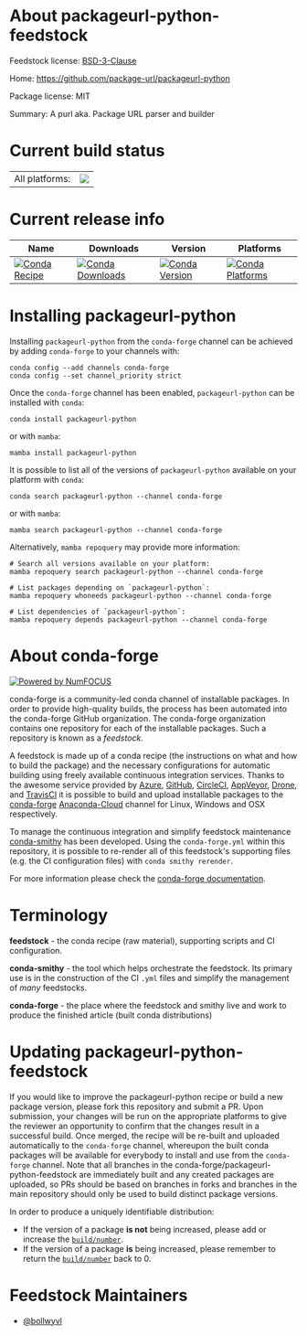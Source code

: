 About packageurl-python-feedstock
=================================

Feedstock license: [BSD-3-Clause](https://github.com/conda-forge/packageurl-python-feedstock/blob/main/LICENSE.txt)

Home: https://github.com/package-url/packageurl-python

Package license: MIT

Summary: A purl aka. Package URL parser and builder

Current build status
====================


<table><tr><td>All platforms:</td>
    <td>
      <a href="https://dev.azure.com/conda-forge/feedstock-builds/_build/latest?definitionId=14347&branchName=main">
        <img src="https://dev.azure.com/conda-forge/feedstock-builds/_apis/build/status/packageurl-python-feedstock?branchName=main">
      </a>
    </td>
  </tr>
</table>

Current release info
====================

| Name | Downloads | Version | Platforms |
| --- | --- | --- | --- |
| [![Conda Recipe](https://img.shields.io/badge/recipe-packageurl--python-green.svg)](https://anaconda.org/conda-forge/packageurl-python) | [![Conda Downloads](https://img.shields.io/conda/dn/conda-forge/packageurl-python.svg)](https://anaconda.org/conda-forge/packageurl-python) | [![Conda Version](https://img.shields.io/conda/vn/conda-forge/packageurl-python.svg)](https://anaconda.org/conda-forge/packageurl-python) | [![Conda Platforms](https://img.shields.io/conda/pn/conda-forge/packageurl-python.svg)](https://anaconda.org/conda-forge/packageurl-python) |

Installing packageurl-python
============================

Installing `packageurl-python` from the `conda-forge` channel can be achieved by adding `conda-forge` to your channels with:

```
conda config --add channels conda-forge
conda config --set channel_priority strict
```

Once the `conda-forge` channel has been enabled, `packageurl-python` can be installed with `conda`:

```
conda install packageurl-python
```

or with `mamba`:

```
mamba install packageurl-python
```

It is possible to list all of the versions of `packageurl-python` available on your platform with `conda`:

```
conda search packageurl-python --channel conda-forge
```

or with `mamba`:

```
mamba search packageurl-python --channel conda-forge
```

Alternatively, `mamba repoquery` may provide more information:

```
# Search all versions available on your platform:
mamba repoquery search packageurl-python --channel conda-forge

# List packages depending on `packageurl-python`:
mamba repoquery whoneeds packageurl-python --channel conda-forge

# List dependencies of `packageurl-python`:
mamba repoquery depends packageurl-python --channel conda-forge
```


About conda-forge
=================

[![Powered by
NumFOCUS](https://img.shields.io/badge/powered%20by-NumFOCUS-orange.svg?style=flat&colorA=E1523D&colorB=007D8A)](https://numfocus.org)

conda-forge is a community-led conda channel of installable packages.
In order to provide high-quality builds, the process has been automated into the
conda-forge GitHub organization. The conda-forge organization contains one repository
for each of the installable packages. Such a repository is known as a *feedstock*.

A feedstock is made up of a conda recipe (the instructions on what and how to build
the package) and the necessary configurations for automatic building using freely
available continuous integration services. Thanks to the awesome service provided by
[Azure](https://azure.microsoft.com/en-us/services/devops/), [GitHub](https://github.com/),
[CircleCI](https://circleci.com/), [AppVeyor](https://www.appveyor.com/),
[Drone](https://cloud.drone.io/welcome), and [TravisCI](https://travis-ci.com/)
it is possible to build and upload installable packages to the
[conda-forge](https://anaconda.org/conda-forge) [Anaconda-Cloud](https://anaconda.org/)
channel for Linux, Windows and OSX respectively.

To manage the continuous integration and simplify feedstock maintenance
[conda-smithy](https://github.com/conda-forge/conda-smithy) has been developed.
Using the ``conda-forge.yml`` within this repository, it is possible to re-render all of
this feedstock's supporting files (e.g. the CI configuration files) with ``conda smithy rerender``.

For more information please check the [conda-forge documentation](https://conda-forge.org/docs/).

Terminology
===========

**feedstock** - the conda recipe (raw material), supporting scripts and CI configuration.

**conda-smithy** - the tool which helps orchestrate the feedstock.
                   Its primary use is in the construction of the CI ``.yml`` files
                   and simplify the management of *many* feedstocks.

**conda-forge** - the place where the feedstock and smithy live and work to
                  produce the finished article (built conda distributions)


Updating packageurl-python-feedstock
====================================

If you would like to improve the packageurl-python recipe or build a new
package version, please fork this repository and submit a PR. Upon submission,
your changes will be run on the appropriate platforms to give the reviewer an
opportunity to confirm that the changes result in a successful build. Once
merged, the recipe will be re-built and uploaded automatically to the
`conda-forge` channel, whereupon the built conda packages will be available for
everybody to install and use from the `conda-forge` channel.
Note that all branches in the conda-forge/packageurl-python-feedstock are
immediately built and any created packages are uploaded, so PRs should be based
on branches in forks and branches in the main repository should only be used to
build distinct package versions.

In order to produce a uniquely identifiable distribution:
 * If the version of a package **is not** being increased, please add or increase
   the [``build/number``](https://docs.conda.io/projects/conda-build/en/latest/resources/define-metadata.html#build-number-and-string).
 * If the version of a package **is** being increased, please remember to return
   the [``build/number``](https://docs.conda.io/projects/conda-build/en/latest/resources/define-metadata.html#build-number-and-string)
   back to 0.

Feedstock Maintainers
=====================

* [@bollwyvl](https://github.com/bollwyvl/)

